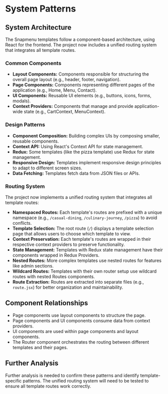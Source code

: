 # System Patterns

## System Architecture
The Snapmenu templates follow a component-based architecture, using React for the frontend. The project now includes a unified routing system that integrates all template routes.

### Common Components
- **Layout Components:** Components responsible for structuring the overall page layout (e.g., header, footer, navigation).
- **Page Components:** Components representing different pages of the application (e.g., Home, Menu, Contact).
- **UI Components:** Reusable UI elements (e.g., buttons, icons, forms, modals).
- **Context Providers:** Components that manage and provide application-wide state (e.g., CartContext, MenuContext).

### Design Patterns
- **Component Composition:** Building complex UIs by composing smaller, reusable components.
- **Context API:** Using React's Context API for state management.
- **Redux:** Some templates (like the pizza template) use Redux for state management.
- **Responsive Design:** Templates implement responsive design principles to adapt to different screen sizes.
- **Data Fetching:** Templates fetch data from JSON files or APIs.

### Routing System
The project now implements a unified routing system that integrates all template routes:

- **Namespaced Routes:** Each template's routes are prefixed with a unique namespace (e.g., `/casual-dining`, `/culinary-journey`, `/pizza`) to avoid conflicts.
- **Template Selection:** The root route (`/`) displays a template selection page that allows users to choose which template to view.
- **Context Preservation:** Each template's routes are wrapped in their respective context providers to preserve functionality.
- **State Management:** Templates with Redux state management have their components wrapped in Redux Providers.
- **Nested Routes:** More complex templates use nested routes for features like admin sections.
- **Wildcard Routes:** Templates with their own router setup use wildcard routes with nested Routes components.
- **Route Extraction:** Routes are extracted into separate files (e.g., `route.jsx`) for better organization and maintainability.

## Component Relationships
- Page components use layout components to structure the page.
- Page components and UI components consume data from context providers.
- UI components are used within page components and layout components.
- The Router component orchestrates the routing between different templates and their pages.

## Further Analysis
Further analysis is needed to confirm these patterns and identify template-specific patterns. The unified routing system will need to be tested to ensure all template routes work correctly.
